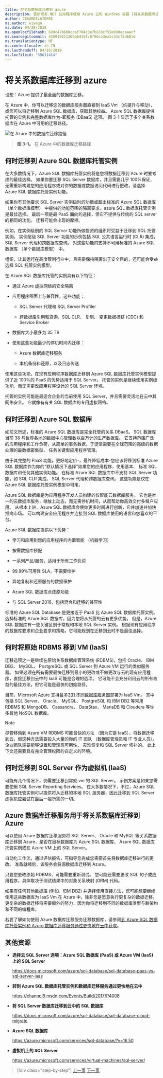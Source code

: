 ```yaml
---
title: 将关系数据库迁移到 azure
description: 更新现有.NET 应用程序使用 Azure 云和 Windows 容器 |将关系数据库迁移到 azure
author: CESARDELATORRE
ms.author: wiwagn
ms.date: 04/28/2018
ms.openlocfilehash: 600c47b6b0ccaf704c8e7b638c759e990acaaacf
ms.sourcegitcommit: 438919211260bb415fc8f96ca3eabc33cf2d681d
ms.translationtype: MT
ms.contentlocale: zh-CN
ms.lasthandoff: 04/16/2019
ms.locfileid: "59611414"
---
```

# <a name="migrate-your-relational-databases-to-azure"></a>将关系数据库迁移到 azure

设想：Azure 提供了最全面的数据库迁移。

在 Azure 中，你可以迁移您的数据库服务器直接到 IaaS Vm （纯提升与移动），或您可以将迁移到 Azure SQL 数据库，获取其他权益。 Azure SQL 数据库提供托管的实例和完整数据库作为-即服务 (DBaaS) 选项。 图 3-1 显示了多个关系数据库在 Azure 中可用的迁移路径。

![在 Azure 中的数据库迁移路径](./media/image3-1.png)

> **图 3-1。** 在 Azure 中的数据库迁移路径

## <a name="when-to-migrate-to-azure-sql-database-managed-instance"></a>何时迁移到 Azure SQL 数据库托管实例

在大多数情况下，Azure SQL 数据库托管实例将是您将数据迁移到 Azure 时要考虑的最佳选择。 如果你要迁移 SQL Server 数据库，并且需要几乎 100%保证，无需重新构建您的应用程序或对你的数据或数据访问代码进行更改，请选择 Azure SQL 数据库托管实例功能。

如果你有其他要求 SQL Server 实例级别的功能或超出标准的 Azure SQL 数据库 （单个数据库模型） 中提供的功能范围的隔离要求，azure SQL 数据库托管实例是最佳选择。 最后一项是最 PaaS 面向的选择，但它不提供与传统的 SQL server 的相同的功能。 迁移可能会出现的摩擦。

例如，在实例级别的 SQL Server 功能所做投资的组织将受益于迁移到 SQL 托管实例。 实例层级 SQL Server 功能的示例包括 SQL 公共语言运行时 (CLR) 集成，SQL Server 代理和跨数据库查询。 对这些功能的支持不可用标准的 Azure SQL 数据库 （单个数据库模型） 中。

组织，让其运行在高度管制行业中，且需要保持隔离出于安全目的，还可能会受益选择 SQL 托管实例模型。

在 Azure SQL 数据库托管的实例具有以下特征：

- 通过 Azure 虚拟网络的安全隔离

- 应用程序图面上与兼容性，这些功能：

  - SQL Server 代理和 SQL Server Profiler

  - 跨数据库引用和查询，SQL CLR、 复制、 变更数据捕获 (CDC) 和 Service Broker

- 数据库大小最多为 35 TB

- 使用这些功能最少的停机时间内迁移：

  - Azure 数据库迁移服务

  - 本机备份和还原，以及日志传送

使用这些功能，在现有应用程序数据库迁移到 Azure SQL 数据库托管实例模型提供了近 100%的 PaaS 的优势适用于 SQL Server。 托管的实例是继续使用实例级功能，而无需更改应用程序设计的 SQL Server 环境。

托管的实例可能是最适合企业的当前使用 SQL Server，并且需要灵活地在云中其网络安全。 它就像有有关 SQL 数据库的专用虚拟网络。

## <a name="when-to-migrate-to-azure-sql-database"></a>何时迁移到 Azure SQL 数据库

如前文所述，标准的 Azure SQL 数据库是完全托管的关系 DBaaS。 SQL 数据库当前 38 与世界各地的数据中心管理数以百万计的生产数据库。 它支持范围广泛的应用程序和工作负荷，从简单的事务数据，于促使需要在全球范围的高级的数据处理的最数据密集型、 任务关键型应用程序管理。

由于其完整的 PaaS 功能，更好地定价-，最终降低成本-您应该将移到标准 Azure SQL 数据库作为你的"默认情况下选择"如果您的应用程序，使用基本、 标准 SQL 数据库和任何其他实例功能。 在标准 Azure SQL 数据库中不支持 SQL Server 功能，如 SQL CLR 集成、 SQL Server 代理和跨数据库查询。 这些功能是仅在 Azure SQL 数据库托管实例模型中可用。

Azure SQL 数据库是为应用程序开发人员构建的仅智能云数据库服务。 它也是唯一的云数据库服务，缩放上动态，而无需停机时间，从而帮助你高效交付多租户应用。 从根本上讲，Azure SQL 数据库会使你更多时间进行创新，它并加速并加快推向市场。 可以构建安全应用程序并连接到 SQL 数据库使用的语言和您喜欢的平台。

Azure SQL 数据库提供以下优势：

- 学习和应用到您的应用程序的内置智能 （机器学习）

- 按需数据库预配

- 一系列产品/服务，适用于所有工作负荷

- 99.99%可用性 SLA，不需要维护

- 异地复制和还原服务的数据保护

- Azure SQL 数据库点还原功能

- 与 SQL Server 2016，包括混合和迁移的兼容性

标准的 Azure SQL Database 是更接近于 PaaS 比 Azure SQL 数据库托管实例。 选择标准的 Azure SQL 数据库，因为您将从托管的云有更多优势。 但是，Azure SQL 数据库有一些关键区别于常规和本地 SQL Server 实例。 根据现有应用程序的数据库要求和企业要求和策略，它可能规划在迁移到云时不是最佳选择。

## <a name="when-to-move-your-original-rdbms-to-a-vm-iaas"></a>何时将原始 RDBMS 移到 VM (IaaS)

迁移选项之一是继续在原始关系数据库管理系统 (RDBMS)，包括 Oracle、 IBM DB2、 MySQL、 PostgreSQL 或 SQL Server 到 Azure VM 运行的类似服务器。 如果必须在所有需要最快迁移到最小的更改或不做更改与云的现有应用程序，直接迁移到云中的 IaaS 可能是合理的选项。 它可能不会充分利用云的所有权益的最佳方法，但它可能是最快的初始路径。

目前，Microsoft Azure 支持最多[331 不同数据库服务器](https://azuremarketplace.microsoft.com/en-us/marketplace/apps/category/databases?page=1&subcategories=databases-all)部署为 IaaS Vm。 其中包括 SQL Server、 Oracle、 MySQL、 PostgreSQL 和 IBM DB2 等常用 RDBMS 和 MongoDB、 Cassandra、 DataStax、 MariaDB 和 Cloudera 等许多其他 NoSQL 数据库。

> [!NOTE]
> 尽管移动到 Azure VM RDBMS 可能最快的方法 （因为它是 IaaS），将数据迁移到云，但这种方法需要投入大量的你的 IT 团队 （数据库管理员和 IT 专业人员）。 企业团队需要能够设置和管理高可用性、 灾难恢复和 SQL Server 修补的。 此上下文还需要具有完全管理权限的自定义的环境。

## <a name="when-to-migrate-to-sql-server-as-a-vm-iaas"></a>何时迁移到 SQL Server 作为虚拟机 (IaaS)

可能有几个情况下，仍需要迁移到常规 vm 的 SQL Server。 示例方案是如果您需要使用 SQL Server Reporting Services。 在大多数情况下，不过，Azure SQL 数据库托管实例可以提供将从迁移的本地 SQL 服务器，因此迁移到 SQL Server 虚拟机应尝试在最后一招所需的一切。

## <a name="use-azure-database-migration-service-to-migrate-your-relational-databases-to-azure"></a>Azure 数据库迁移服务用于将关系数据库迁移到 Azure 

可以使用 Azure 数据库迁移服务将 SQL Server、 Oracle 和 MySQL 等关系数据库迁移到 Azure，是否在目标数据库为 Azure SQL 数据库、 Azure SQL 数据库托管实例或在 Azure VM 上的 SQL Server。

自动化工作流，通过评估报告，可指导您完成您需要首先将数据库迁移进行的更改。 准备就绪后，该服务会将源数据库迁移到 Azure。

只要您更改原始 RDBMS，可能需要重新测试。 您可能还需要更改 SQL 句子或应用程序，具体取决于测试结果中的对象关系映射 (ORM) 代码。

如果有任何其他数据库 (例如，IBM DB2) 并选择使用直接方法，您可能想要继续使用这些数据库为 IaaS Vm 在 Azure 中，除非您是愿意执行更复杂的数据迁移。 更复杂的数据迁移将需要额外的努力，因为你将迁移到不同的数据库类型与新架构和不同的编程库。

若要了解如何使用 Azure 数据库迁移服务迁移数据库，请参阅[到 Azure SQL 数据库托管实例和 Azure 数据库迁移服务通过更快地在云中获取](https://channel9.msdn.com/Events/Build/2017/P4008)。

## <a name="additional-resources"></a>其他资源

- **选择云 SQL Server 选项：Azure SQL 数据库 (PaaS) 或 Azure VM (IaaS) 上的 SQL Server**

    <https://docs.microsoft.com/azure/sql-database/sql-database-paas-vs-sql-server-iaas>

- **转到 Azure SQL 数据库托管实例和数据库迁移服务通过更快地在云中**

    <https://channel9.msdn.com/Events/Build/2017/P4008>

- **将 SQL Server 数据库迁移到云中的 SQL 数据库**

    <https://docs.microsoft.com/azure/sql-database/sql-database-cloud-migrate>

- **Azure SQL 数据库**

    <https://azure.microsoft.com/services/sql-database/?v=16.50>

- **虚拟机上的 SQL Server**

    <https://azure.microsoft.com/services/virtual-machines/sql-server/>

> [!div class="step-by-step"]
> [上一页](lift-and-shift-existing-apps-azure-iaas.md)
> [下一页](modernize-existing-apps-to-cloud-optimized/index.md)
